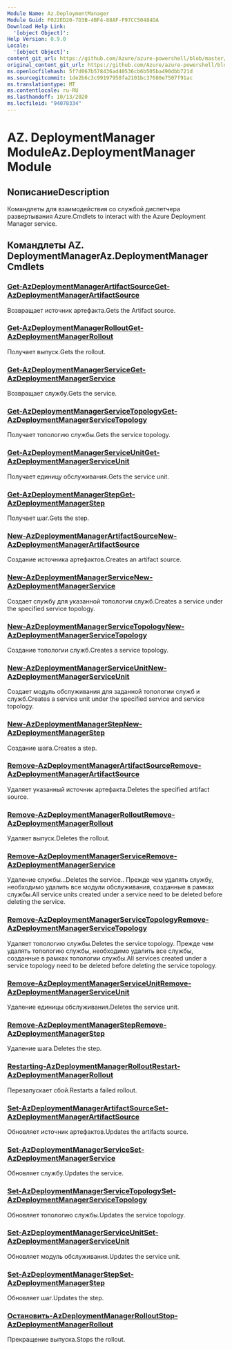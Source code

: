 ```yaml
---
Module Name: Az.DeploymentManager
Module Guid: F022ED20-7D3B-4BF4-88AF-F97CC50484DA
Download Help Link:
  '[object Object]': 
Help Version: 0.9.0
Locale:
  '[object Object]': 
content_git_url: https://github.com/Azure/azure-powershell/blob/master/src/DeploymentManager/DeploymentManager/help/Az.DeploymentManager.md
original_content_git_url: https://github.com/Azure/azure-powershell/blob/master/src/DeploymentManager/DeploymentManager/help/Az.DeploymentManager.md
ms.openlocfilehash: 5f7d067b578436ad40536cb6b505ba490dbb721d
ms.sourcegitcommit: 1de2b6c3c99197958fa2101bc37680e7507f91ac
ms.translationtype: MT
ms.contentlocale: ru-RU
ms.lasthandoff: 10/13/2020
ms.locfileid: "94078334"
---
```

# <span data-ttu-id="77d98-101">AZ. DeploymentManager Module</span><span class="sxs-lookup"><span data-stu-id="77d98-101">Az.DeploymentManager Module</span></span>
## <span data-ttu-id="77d98-102">Nописание</span><span class="sxs-lookup"><span data-stu-id="77d98-102">Description</span></span>
<span data-ttu-id="77d98-103">Командлеты для взаимодействия со службой диспетчера развертывания Azure.</span><span class="sxs-lookup"><span data-stu-id="77d98-103">Cmdlets to interact with the Azure Deployment Manager service.</span></span>

## <span data-ttu-id="77d98-104">Командлеты AZ. DeploymentManager</span><span class="sxs-lookup"><span data-stu-id="77d98-104">Az.DeploymentManager Cmdlets</span></span>
### [<span data-ttu-id="77d98-105">Get-AzDeploymentManagerArtifactSource</span><span class="sxs-lookup"><span data-stu-id="77d98-105">Get-AzDeploymentManagerArtifactSource</span></span>](Get-AzDeploymentManagerArtifactSource.md)
<span data-ttu-id="77d98-106">Возвращает источник артефакта.</span><span class="sxs-lookup"><span data-stu-id="77d98-106">Gets the Artifact source.</span></span>

### [<span data-ttu-id="77d98-107">Get-AzDeploymentManagerRollout</span><span class="sxs-lookup"><span data-stu-id="77d98-107">Get-AzDeploymentManagerRollout</span></span>](Get-AzDeploymentManagerRollout.md)
<span data-ttu-id="77d98-108">Получает выпуск.</span><span class="sxs-lookup"><span data-stu-id="77d98-108">Gets the rollout.</span></span>

### [<span data-ttu-id="77d98-109">Get-AzDeploymentManagerService</span><span class="sxs-lookup"><span data-stu-id="77d98-109">Get-AzDeploymentManagerService</span></span>](Get-AzDeploymentManagerService.md)
<span data-ttu-id="77d98-110">Возвращает службу.</span><span class="sxs-lookup"><span data-stu-id="77d98-110">Gets the service.</span></span>

### [<span data-ttu-id="77d98-111">Get-AzDeploymentManagerServiceTopology</span><span class="sxs-lookup"><span data-stu-id="77d98-111">Get-AzDeploymentManagerServiceTopology</span></span>](Get-AzDeploymentManagerServiceTopology.md)
<span data-ttu-id="77d98-112">Получает топологию службы.</span><span class="sxs-lookup"><span data-stu-id="77d98-112">Gets the service topology.</span></span>

### [<span data-ttu-id="77d98-113">Get-AzDeploymentManagerServiceUnit</span><span class="sxs-lookup"><span data-stu-id="77d98-113">Get-AzDeploymentManagerServiceUnit</span></span>](Get-AzDeploymentManagerServiceUnit.md)
<span data-ttu-id="77d98-114">Получает единицу обслуживания.</span><span class="sxs-lookup"><span data-stu-id="77d98-114">Gets the service unit.</span></span>

### [<span data-ttu-id="77d98-115">Get-AzDeploymentManagerStep</span><span class="sxs-lookup"><span data-stu-id="77d98-115">Get-AzDeploymentManagerStep</span></span>](Get-AzDeploymentManagerStep.md)
<span data-ttu-id="77d98-116">Получает шаг.</span><span class="sxs-lookup"><span data-stu-id="77d98-116">Gets the step.</span></span>

### [<span data-ttu-id="77d98-117">New-AzDeploymentManagerArtifactSource</span><span class="sxs-lookup"><span data-stu-id="77d98-117">New-AzDeploymentManagerArtifactSource</span></span>](New-AzDeploymentManagerArtifactSource.md)
<span data-ttu-id="77d98-118">Создание источника артефактов.</span><span class="sxs-lookup"><span data-stu-id="77d98-118">Creates an artifact source.</span></span>

### [<span data-ttu-id="77d98-119">New-AzDeploymentManagerService</span><span class="sxs-lookup"><span data-stu-id="77d98-119">New-AzDeploymentManagerService</span></span>](New-AzDeploymentManagerService.md)
<span data-ttu-id="77d98-120">Создает службу для указанной топологии служб.</span><span class="sxs-lookup"><span data-stu-id="77d98-120">Creates a service under the specified service topology.</span></span>

### [<span data-ttu-id="77d98-121">New-AzDeploymentManagerServiceTopology</span><span class="sxs-lookup"><span data-stu-id="77d98-121">New-AzDeploymentManagerServiceTopology</span></span>](New-AzDeploymentManagerServiceTopology.md)
<span data-ttu-id="77d98-122">Создание топологии служб.</span><span class="sxs-lookup"><span data-stu-id="77d98-122">Creates a service topology.</span></span>

### [<span data-ttu-id="77d98-123">New-AzDeploymentManagerServiceUnit</span><span class="sxs-lookup"><span data-stu-id="77d98-123">New-AzDeploymentManagerServiceUnit</span></span>](New-AzDeploymentManagerServiceUnit.md)
<span data-ttu-id="77d98-124">Создает модуль обслуживания для заданной топологии служб и служб.</span><span class="sxs-lookup"><span data-stu-id="77d98-124">Creates a service unit under the specified service and service topology.</span></span>

### [<span data-ttu-id="77d98-125">New-AzDeploymentManagerStep</span><span class="sxs-lookup"><span data-stu-id="77d98-125">New-AzDeploymentManagerStep</span></span>](New-AzDeploymentManagerStep.md)
<span data-ttu-id="77d98-126">Создание шага.</span><span class="sxs-lookup"><span data-stu-id="77d98-126">Creates a step.</span></span>

### [<span data-ttu-id="77d98-127">Remove-AzDeploymentManagerArtifactSource</span><span class="sxs-lookup"><span data-stu-id="77d98-127">Remove-AzDeploymentManagerArtifactSource</span></span>](Remove-AzDeploymentManagerArtifactSource.md)
<span data-ttu-id="77d98-128">Удаляет указанный источник артефакта.</span><span class="sxs-lookup"><span data-stu-id="77d98-128">Deletes the specified artifact source.</span></span>

### [<span data-ttu-id="77d98-129">Remove-AzDeploymentManagerRollout</span><span class="sxs-lookup"><span data-stu-id="77d98-129">Remove-AzDeploymentManagerRollout</span></span>](Remove-AzDeploymentManagerRollout.md)
<span data-ttu-id="77d98-130">Удаляет выпуск.</span><span class="sxs-lookup"><span data-stu-id="77d98-130">Deletes the rollout.</span></span>

### [<span data-ttu-id="77d98-131">Remove-AzDeploymentManagerService</span><span class="sxs-lookup"><span data-stu-id="77d98-131">Remove-AzDeploymentManagerService</span></span>](Remove-AzDeploymentManagerService.md)
<span data-ttu-id="77d98-132">Удаление службы...</span><span class="sxs-lookup"><span data-stu-id="77d98-132">Deletes the service..</span></span> <span data-ttu-id="77d98-133">Прежде чем удалять службу, необходимо удалить все модули обслуживания, созданные в рамках службы.</span><span class="sxs-lookup"><span data-stu-id="77d98-133">All service units created under a service need to be deleted before deleting the service.</span></span>

### [<span data-ttu-id="77d98-134">Remove-AzDeploymentManagerServiceTopology</span><span class="sxs-lookup"><span data-stu-id="77d98-134">Remove-AzDeploymentManagerServiceTopology</span></span>](Remove-AzDeploymentManagerServiceTopology.md)
<span data-ttu-id="77d98-135">Удаляет топологию службы.</span><span class="sxs-lookup"><span data-stu-id="77d98-135">Deletes the service topology.</span></span> <span data-ttu-id="77d98-136">Прежде чем удалять топологию службы, необходимо удалить все службы, созданные в рамках топологии службы.</span><span class="sxs-lookup"><span data-stu-id="77d98-136">All services created under a service topology need to be deleted before deleting the service topology.</span></span>

### [<span data-ttu-id="77d98-137">Remove-AzDeploymentManagerServiceUnit</span><span class="sxs-lookup"><span data-stu-id="77d98-137">Remove-AzDeploymentManagerServiceUnit</span></span>](Remove-AzDeploymentManagerServiceUnit.md)
<span data-ttu-id="77d98-138">Удаление единицы обслуживания.</span><span class="sxs-lookup"><span data-stu-id="77d98-138">Deletes the service unit.</span></span>

### [<span data-ttu-id="77d98-139">Remove-AzDeploymentManagerStep</span><span class="sxs-lookup"><span data-stu-id="77d98-139">Remove-AzDeploymentManagerStep</span></span>](Remove-AzDeploymentManagerStep.md)
<span data-ttu-id="77d98-140">Удаление шага.</span><span class="sxs-lookup"><span data-stu-id="77d98-140">Deletes the step.</span></span>

### [<span data-ttu-id="77d98-141">Restarting-AzDeploymentManagerRollout</span><span class="sxs-lookup"><span data-stu-id="77d98-141">Restart-AzDeploymentManagerRollout</span></span>](Restart-AzDeploymentManagerRollout.md)
<span data-ttu-id="77d98-142">Перезапускает сбой.</span><span class="sxs-lookup"><span data-stu-id="77d98-142">Restarts a failed rollout.</span></span>

### [<span data-ttu-id="77d98-143">Set-AzDeploymentManagerArtifactSource</span><span class="sxs-lookup"><span data-stu-id="77d98-143">Set-AzDeploymentManagerArtifactSource</span></span>](Set-AzDeploymentManagerArtifactSource.md)
<span data-ttu-id="77d98-144">Обновляет источник артефактов.</span><span class="sxs-lookup"><span data-stu-id="77d98-144">Updates the artifacts source.</span></span>

### [<span data-ttu-id="77d98-145">Set-AzDeploymentManagerService</span><span class="sxs-lookup"><span data-stu-id="77d98-145">Set-AzDeploymentManagerService</span></span>](Set-AzDeploymentManagerService.md)
<span data-ttu-id="77d98-146">Обновляет службу.</span><span class="sxs-lookup"><span data-stu-id="77d98-146">Updates the service.</span></span>

### [<span data-ttu-id="77d98-147">Set-AzDeploymentManagerServiceTopology</span><span class="sxs-lookup"><span data-stu-id="77d98-147">Set-AzDeploymentManagerServiceTopology</span></span>](Set-AzDeploymentManagerServiceTopology.md)
<span data-ttu-id="77d98-148">Обновляет топологию службы.</span><span class="sxs-lookup"><span data-stu-id="77d98-148">Updates the service topology.</span></span>

### [<span data-ttu-id="77d98-149">Set-AzDeploymentManagerServiceUnit</span><span class="sxs-lookup"><span data-stu-id="77d98-149">Set-AzDeploymentManagerServiceUnit</span></span>](Set-AzDeploymentManagerServiceUnit.md)
<span data-ttu-id="77d98-150">Обновляет модуль обслуживания.</span><span class="sxs-lookup"><span data-stu-id="77d98-150">Updates the service unit.</span></span>

### [<span data-ttu-id="77d98-151">Set-AzDeploymentManagerStep</span><span class="sxs-lookup"><span data-stu-id="77d98-151">Set-AzDeploymentManagerStep</span></span>](Set-AzDeploymentManagerStep.md)
<span data-ttu-id="77d98-152">Обновляет шаг.</span><span class="sxs-lookup"><span data-stu-id="77d98-152">Updates the step.</span></span>

### [<span data-ttu-id="77d98-153">Остановить-AzDeploymentManagerRollout</span><span class="sxs-lookup"><span data-stu-id="77d98-153">Stop-AzDeploymentManagerRollout</span></span>](Stop-AzDeploymentManagerRollout.md)
<span data-ttu-id="77d98-154">Прекращение выпуска.</span><span class="sxs-lookup"><span data-stu-id="77d98-154">Stops the rollout.</span></span>

